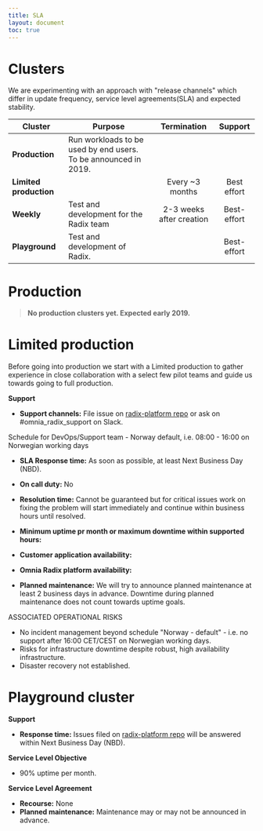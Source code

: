 ```yaml
---
title: SLA
layout: document
toc: true
---
```



# Clusters
We are experimenting with an approach with "release channels" which differ in update frequency, service level agreements(SLA) and expected stability.

|    Cluster            |                       Purpose                              |      Termination     |   Support    |     
|-----------------------|------------------------------------------------------------|:--------------------:|:------------:|
| **Production**        | Run workloads to be used by end users.  To be announced in 2019. |               |              |      
| **Limited production**|                                                            | Every ~3 months      | Best effort |    
| **Weekly**     | Test and development for the Radix team                           | 2-3 weeks after creation | Best-effort |  
| **Playground**  | Test and development of Radix.                                   |                 | Best-effort  |  

# Production 

> **No production clusters yet. Expected early 2019.**

# Limited production 

Before going into production we start with a Limited production to gather experience in close collaboration with a select few pilot teams and guide us towards going to full production.

**Support**
  * **Support channels:** File issue on [radix-platform repo](https://github.com/equinor/radix-platform/issues) or ask on #omnia_radix_support on Slack.
  
  Schedule for DevOps/Support team - Norway default, i.e. 08:00 - 16:00 on Norwegian working days
  
  * **SLA Response time:** As soon as possible, at least Next Business Day (NBD).
  * **On call duty:** No  
  * **Resolution time:** Cannot be guaranteed but for critical issues work on fixing the problem will start immediately and continue within business hours until resolved.
  
  * **Minimum uptime pr month or maximum downtime within supported hours:**
  * **Customer application availability:**
  * **Omnia Radix platform availability:** 
  * **Planned maintenance:** We will try to announce planned maintenance at least 2 business days in advance. Downtime during planned maintenance does not count towards uptime goals.
  
  
ASSOCIATED OPERATIONAL RISKS
- No incident management beyond schedule "Norway - default" - i.e. no support after 16:00 CET/CEST on Norwegian working days.
- Risks for infrastructure downtime despite robust, high availability infrastructure.
- Disaster recovery not established.


# Playground cluster

**Support**
  * **Response time:** Issues filed on [radix-platform repo](https://github.com/equinor/radix-platform/issues) will be answered within Next Business Day (NBD).


**Service Level Objective**
  * 90% uptime per month.
  
**Service Level Agreement**
  * **Recourse:** None
  * **Planned maintenance:** Maintenance may or may not be announced in advance.

